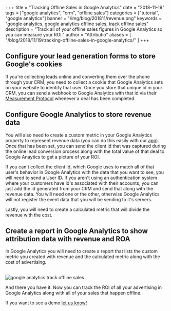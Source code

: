 +++
title = "Tracking Offline Sales in Google Analytics"
date = "2018-11-19"
tags = ["google analytics", "crm", "offline sales"]
categories = ["tutorial", "google analytics"]
banner = "/img/blog/201811/revenue.png"
keywords = "google analytics, google analytics offline sales, track offline sales"
description = "Track all of your offline sales figures in Google Analytics so you can measure your ROI."
author = "Attributio"
aliases = [
    "/blog/2018/11/19/tracking-offline-sales-in-google-analytics/"
]
+++


## Configure your lead generation forms to store Google's cookies

If you're collecting leads online and converting them over the phone through your CRM, you need to collect a cookie that Google Analytics sets on your website to identify that user. Once you store that unique id in your CRM, you can send a webhook to Google Analytics with that id via their <a href="https://developers.google.com/analytics/devguides/collection/protocol/v1/parameters">Measurement Protocol</a> whenever a deal has been completed. 

## Configure Google Analytics to store revenue data

You will also need to create a custom metric in your Google Analytics property to represent revenue data (you can do this easily with our <a href="app.attribut.io">app</a>). Once that has been set, you can send the client id that was captured during the online lead conversion process along with the total value of that deal to Google Anaytics to get a picture of your ROI.

If you can't collect the client id, which Google uses to match all of that user's behavior in Google Analytics with the data that you want to see, you will need to send a User ID. If you aren't using an authentication system where your customers have id's associated with their accounts, you can just add the id generated from your CRM and send that along with the revenue data. You will need one or the other, otherwise Google Analytics will not register the event data that you will be sending to it's servers.

Lastly, you will need to create a calculated metric that will divide the revenue with the cost.

## Create a report in Google Analytics to show attribution data with revenue and ROA

In Google Analytics you will need to create a report that lists the custom metric you created with revenue and the calculated metric along with the cost of advertising.

<br>

<img class="img-responsive img-thumbnail" src="/img/blog/201811/revenue.png" alt="google analytics track offline sales" />

<br>

And there you have it. Now you can track the ROI of all your advertising in Google Analytics along with all of your sales that happen offline.

If you want to see a demo [let us know!](/meet/)
